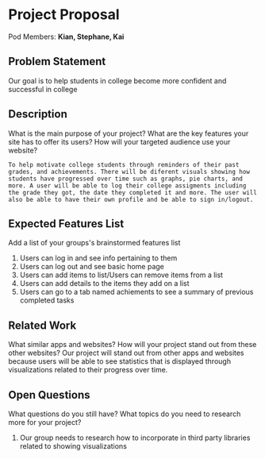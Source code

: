 # Project Proposal

Pod Members: **Kian, Stephane, Kai**

## Problem Statement

Our goal is to help students in college become more confident and successful in college

## Description

What is the main purpose of your project? What are the key features your site has to offer its users? How will your targeted audience use your website?

    To help motivate college students through reminders of their past grades, and achievements. There will be diferent visuals showing how students have progressed over time such as graphs, pie charts, and more. A user will be able to log their college assigments including the grade they got, the date they completed it and more. The user will also be able to have their own profile and be able to sign in/logout.

## Expected Features List

Add a list of your groups's brainstormed features list
1. Users can log in and see info pertaining to them
2. Users can log out and see basic home page
3. Users can add items to list/Users can remove items from a list
4. Users can add details to the items they add on a list
5. Users can go to a tab named achiements to see a summary of previous completed tasks

## Related Work

What similar apps and websites? How will your project stand out from these other websites?
Our project will stand out from other apps and websites because users will be able to see statistics that is displayed through visualizations related to their progress over time. 

## Open Questions

What questions do you still have? What topics do you need to research more for your project?
1. Our group needs to research how to incorporate in third party libraries related to showing visualizations 

